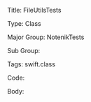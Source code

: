 Title:  FileUtilsTests

Type:   Class

Major Group: NotenikTests

Sub Group:   

Tags:   swift.class

Code:



Body:


